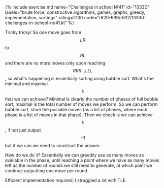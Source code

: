 {% include exercise.md name="Challenges in school №41" id="1333D" labels="brute force, constructive algorithms, games, graphs, greedy, implementation, sortings" rating=2100 code="r620-639/r632/1333d-challenges-in-school-no41.kt" %}

Tricky tricky!  So one move goes from $$LR$$ to $$RL$$ and there are no more moves only upon reaching $$RRR \ldots LLL$$, so what's happening is essentially sorting using bubble sort.  What's the minimal and maximal $$k$$ that we can achieve?  Minimal is clearly the number of phases of full bubble sort, maximal is the total number of moves we perform.  So we can perform bubble sort, store the possible moves (as a list of phases, where each phase is a list of moves in that phase).  Then we check is we can achieve $$k$$, if not just output $$-1$$ but if we can we need to construct the answer.

How do we do it?  Essentially we can greedily use as many moves as available in the phase, until reaching a point where we have as many moves left as the number of rounds we still need to generate, at which point we continue outputting one move per round.

Efficient implementation required; I struggled a lot with TLE.
